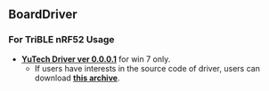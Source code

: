 ## BoardDriver
### For TriBLE nRF52 Usage
- [**YuTech Driver ver 0.0.0.1**](https://github.com/YuTecHealth/BoardDriver/blob/master/YuTech_drivers_0.0.0.1.exe?raw=true) for win 7 only.
  - If users have interests in the source code of driver, users can download [**this archive**](https://github.com/YuTecHealth/BoardDriver/blob/master/Yutech_Windows_Drivers-0.0.0.1.zip?raw=true). 
